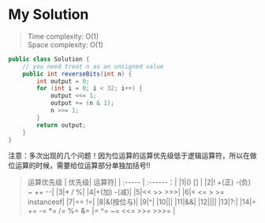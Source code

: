 # My Solution
> Time complexity: O(1) <br> Space complexity: O(1)
``` Java
public class Solution {
    // you need treat n as an unsigned value
    public int reverseBits(int n) {
        int output = 0;
        for (int i = 0; i < 32; i++) {
            output <<= 1;
            output += (n & 1);
            n >>= 1;
        }
        return output;
    }
}
```
注意：多次出现的几个问题！因为位运算的运算优先级低于逻辑运算符，所以在做位运算的时候，需要给位运算部分单独加括号!!
> 运算优先级
| 优先级| 运算符| 
| :----- | :------：|
|1|() [] |
|2|! +(正)  -(负) ~ ++ --|
|3|* / %|
|4|+(加) -(减)|
|5|<< >> >>>|
|6|< <= > >= instanceof|
|7|==   !=|
|8|&(按位与)|
|9|^|
|10|||
|11|&&|
|12||||
|13|?:|
|14|= += -= *= /= %= &= |= ^=  ~=  <<= >>=   >>>= |
